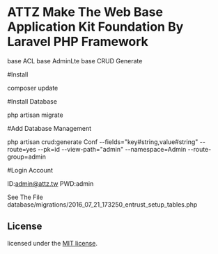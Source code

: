 # ATTZ Make The Web Base Application Kit Foundation By Laravel PHP Framework

base ACL
base AdminLte
base CRUD Generate

#Install

composer update


#Install Database

php artisan migrate


#Add Database Management 

php artisan crud:generate Conf --fields="key#string,value#string" --route=yes --pk=id --view-path="admin" --namespace=Admin --route-group=admin

#Login Account

ID:admin@attz.tw
PWD:admin

See The File database/migrations/2016_07_21_173250_entrust_setup_tables.php

## License

licensed under the [MIT license](http://opensource.org/licenses/MIT).
